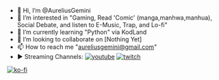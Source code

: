- 👋 Hi, I’m @AureliusGemini
- 👀 I’m interested in "Gaming, Read 'Comic' (manga,manhwa,manhua), Social Debate, and listen to E-Music, Trap, and Lo-fi"
- 🌱 I’m currently learning "Python" via KodLand
- 💞️ I’m looking to collaborate on [Nothing Yet]
- 📫 How to reach me "aureliusgemini@gmail.com"
- ▶ Streaming Channels:
    [![youtube](https://icons-for-free.com/download-icon-super+tiny+icons+youtube-1324450801208600807_32.png)](https://www.youtube.com/channel/UC4NqCAyAf0s-gxzOVZBnRng)
    [![twitch](https://static.twitchcdn.net/assets/favicon-32-e29e246c157142c94346.png)](https://www.twitch.tv/aureliusgemini)

[![ko-fi](https://ko-fi.com/img/githubbutton_sm.svg)](https://ko-fi.com/V7V6RIGNF)
<!---
AureliusGemini/AureliusGemini is a ✨ special ✨ repository because its `README.md` (this file) appears on your GitHub profile.
You can click the Preview link to take a look at your changes.
--->
